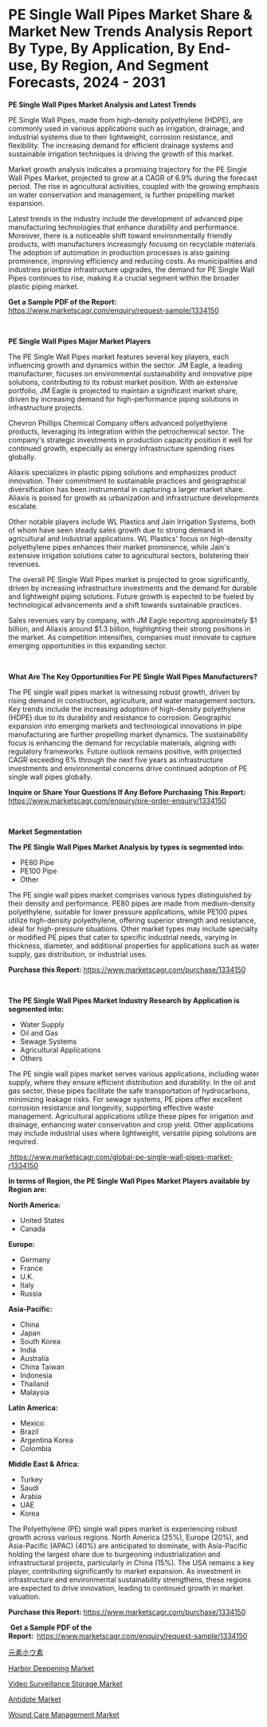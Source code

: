 <p><h1>PE Single Wall Pipes Market Share & Market New Trends Analysis Report By Type, By Application, By End-use, By Region, And Segment Forecasts, 2024 - 2031</h1></p><p><strong>PE Single Wall Pipes Market Analysis and Latest Trends</strong></p>
<p><p>PE Single Wall Pipes, made from high-density polyethylene (HDPE), are commonly used in various applications such as irrigation, drainage, and industrial systems due to their lightweight, corrosion resistance, and flexibility. The increasing demand for efficient drainage systems and sustainable irrigation techniques is driving the growth of this market. </p><p>Market growth analysis indicates a promising trajectory for the PE Single Wall Pipes Market, projected to grow at a CAGR of 6.9% during the forecast period. The rise in agricultural activities, coupled with the growing emphasis on water conservation and management, is further propelling market expansion. </p><p>Latest trends in the industry include the development of advanced pipe manufacturing technologies that enhance durability and performance. Moreover, there is a noticeable shift toward environmentally friendly products, with manufacturers increasingly focusing on recyclable materials. The adoption of automation in production processes is also gaining prominence, improving efficiency and reducing costs. As municipalities and industries prioritize infrastructure upgrades, the demand for PE Single Wall Pipes continues to rise, making it a crucial segment within the broader plastic piping market.</p></p>
<p><strong>Get a Sample PDF of the Report:&nbsp;</strong> <a href="https://www.marketscagr.com/enquiry/request-sample/1334150?utm_campaign=1197&utm_medium=2&utm_source=Github&utm_content=ia&utm_term=12122024&utm_id=pe-single-wall-pipes">https://www.marketscagr.com/enquiry/request-sample/1334150</a></p>
<p>&nbsp;</p>
<p><strong>PE Single Wall Pipes Major Market Players</strong></p>
<p><p>The PE Single Wall Pipes market features several key players, each influencing growth and dynamics within the sector. JM Eagle, a leading manufacturer, focuses on environmental sustainability and innovative pipe solutions, contributing to its robust market position. With an extensive portfolio, JM Eagle is projected to maintain a significant market share, driven by increasing demand for high-performance piping solutions in infrastructure projects.</p><p>Chevron Phillips Chemical Company offers advanced polyethylene products, leveraging its integration within the petrochemical sector. The company's strategic investments in production capacity position it well for continued growth, especially as energy infrastructure spending rises globally.</p><p>Aliaxis specializes in plastic piping solutions and emphasizes product innovation. Their commitment to sustainable practices and geographical diversification has been instrumental in capturing a larger market share. Aliaxis is poised for growth as urbanization and infrastructure developments escalate.</p><p>Other notable players include WL Plastics and Jain Irrigation Systems, both of whom have seen steady sales growth due to strong demand in agricultural and industrial applications. WL Plastics' focus on high-density polyethylene pipes enhances their market prominence, while Jain's extensive irrigation solutions cater to agricultural sectors, bolstering their revenues.</p><p>The overall PE Single Wall Pipes market is projected to grow significantly, driven by increasing infrastructure investments and the demand for durable and lightweight piping solutions. Future growth is expected to be fueled by technological advancements and a shift towards sustainable practices.</p><p>Sales revenues vary by company, with JM Eagle reporting approximately $1 billion, and Aliaxis around $1.3 billion, highlighting their strong positions in the market. As competition intensifies, companies must innovate to capture emerging opportunities in this expanding sector.</p></p>
<p>&nbsp;</p>
<p><strong>What Are The Key Opportunities For PE Single Wall Pipes Manufacturers?</strong></p>
<p><p>The PE single wall pipes market is witnessing robust growth, driven by rising demand in construction, agriculture, and water management sectors. Key trends include the increasing adoption of high-density polyethylene (HDPE) due to its durability and resistance to corrosion. Geographic expansion into emerging markets and technological innovations in pipe manufacturing are further propelling market dynamics. The sustainability focus is enhancing the demand for recyclable materials, aligning with regulatory frameworks. Future outlook remains positive, with projected CAGR exceeding 6% through the next five years as infrastructure investments and environmental concerns drive continued adoption of PE single wall pipes globally.</p></p>
<p><strong>Inquire or Share Your Questions If Any Before Purchasing This Report:</strong> <a href="https://www.marketscagr.com/enquiry/pre-order-enquiry/1334150?utm_campaign=1197&utm_medium=2&utm_source=Github&utm_content=ia&utm_term=12122024&utm_id=pe-single-wall-pipes">https://www.marketscagr.com/enquiry/pre-order-enquiry/1334150</a></p>
<p>&nbsp;</p>
<p><strong>Market Segmentation</strong></p>
<p><strong>The PE Single Wall Pipes Market Analysis by types is segmented into:</strong></p>
<p><ul><li>PE80 Pipe</li><li>PE100 Pipe</li><li>Other</li></ul></p>
<p><p>The PE single wall pipes market comprises various types distinguished by their density and performance. PE80 pipes are made from medium-density polyethylene, suitable for lower pressure applications, while PE100 pipes utilize high-density polyethylene, offering superior strength and resistance, ideal for high-pressure situations. Other market types may include specialty or modified PE pipes that cater to specific industrial needs, varying in thickness, diameter, and additional properties for applications such as water supply, gas distribution, or industrial uses.</p></p>
<p><strong>Purchase this Report:&nbsp;</strong><a href="https://www.marketscagr.com/purchase/1334150?utm_campaign=1197&utm_medium=2&utm_source=Github&utm_content=ia&utm_term=12122024&utm_id=pe-single-wall-pipes">https://www.marketscagr.com/purchase/1334150</a></p>
<p>&nbsp;</p>
<p><strong>The PE Single Wall Pipes Market Industry Research by Application is segmented into:</strong></p>
<p><ul><li>Water Supply</li><li>Oil and Gas</li><li>Sewage Systems</li><li>Agricultural Applications</li><li>Others</li></ul></p>
<p><p>The PE single wall pipes market serves various applications, including water supply, where they ensure efficient distribution and durability. In the oil and gas sector, these pipes facilitate the safe transportation of hydrocarbons, minimizing leakage risks. For sewage systems, PE pipes offer excellent corrosion resistance and longevity, supporting effective waste management. Agricultural applications utilize these pipes for irrigation and drainage, enhancing water conservation and crop yield. Other applications may include industrial uses where lightweight, versatile piping solutions are required.</p></p>
<p><a href="https://www.marketscagr.com/global-pe-single-wall-pipes-market-r1334150?utm_campaign=1197&utm_medium=2&utm_source=Github&utm_content=ia&utm_term=12122024&utm_id=pe-single-wall-pipes">&nbsp;https://www.marketscagr.com/global-pe-single-wall-pipes-market-r1334150</a></p>
<p><strong>In terms of Region, the PE Single Wall Pipes Market Players available by Region are:</strong></p>
<p>
    <p> <strong> North America: </strong>
        <ul>
            <li>United States</li>
            <li>Canada</li>
        </ul>
        </p> 
    <p> <strong> Europe: </strong>
        <ul>
            <li>Germany</li>
            <li>France</li>
            <li>U.K.</li>
            <li>Italy</li>
            <li>Russia</li>
        </ul>
        </p> 
    <p> <strong> Asia-Pacific: </strong>
        <ul>
            <li>China</li>
            <li>Japan</li>
            <li>South Korea</li>
            <li>India</li>
            <li>Australia</li>
            <li>China Taiwan</li>
            <li>Indonesia</li>
            <li>Thailand</li>
            <li>Malaysia</li>
        </ul>
        </p> 
    <p> <strong> Latin America: </strong>
        <ul>
            <li>Mexico</li>
            <li>Brazil</li>
            <li>Argentina Korea</li>
            <li>Colombia</li>
        </ul>
        </p> 
    <p> <strong> Middle East & Africa: </strong>
        <ul>
            <li>Turkey</li>
            <li>Saudi</li>
            <li>Arabia</li>
            <li>UAE</li>
            <li>Korea</li>
        </ul>
    </p>
    </p>
<p><p>The Polyethylene (PE) single wall pipes market is experiencing robust growth across various regions. North America (25%), Europe (20%), and Asia-Pacific (APAC) (40%) are anticipated to dominate, with Asia-Pacific holding the largest share due to burgeoning industrialization and infrastructural projects, particularly in China (15%). The USA remains a key player, contributing significantly to market expansion. As investment in infrastructure and environmental sustainability strengthens, these regions are expected to drive innovation, leading to continued growth in market valuation.</p></p>
<p><strong>Purchase this Report: </strong><a href="https://www.marketscagr.com/purchase/1334150?utm_campaign=1197&utm_medium=2&utm_source=Github&utm_content=ia&utm_term=12122024&utm_id=pe-single-wall-pipes">https://www.marketscagr.com/purchase/1334150</a></p>
<p>&nbsp;<strong>Get a Sample PDF of the Report:&nbsp;&nbsp;</strong><a href="https://www.marketscagr.com/enquiry/request-sample/1334150?utm_campaign=1197&utm_medium=2&utm_source=Github&utm_content=ia&utm_term=12122024&utm_id=pe-single-wall-pipes">https://www.marketscagr.com/enquiry/request-sample/1334150</a></p>
<p><strong></strong></p>
<p><p><a href="https://github.com/lababdou/Market-Research-Report-List-6/blob/main/968445527506.md?utm_campaign=1197&utm_medium=2&utm_source=Github&utm_content=ia&utm_term=12122024&utm_id=pe-single-wall-pipes">元素ホウ素</a></p><p><a href="https://www.linkedin.com/pulse/accelerated-growth-harbor-deepening-market-2024-2031-69-cagr-ygyuf?utm_campaign=1197&utm_medium=2&utm_source=Github&utm_content=ia&utm_term=12122024&utm_id=pe-single-wall-pipes">Harbor Deepening Market</a></p><p><a href="https://www.linkedin.com/pulse/navigating-video-surveillance-storage-market-size-using-131-ewyif?utm_campaign=1197&utm_medium=2&utm_source=Github&utm_content=ia&utm_term=12122024&utm_id=pe-single-wall-pipes">Video Surveillance Storage Market</a></p><p><a href="https://www.linkedin.com/pulse/antidote-market-development-top-players-projected-size-growth-sasjf?utm_campaign=1197&utm_medium=2&utm_source=Github&utm_content=ia&utm_term=12122024&utm_id=pe-single-wall-pipes">Antidote Market</a></p><p><a href="https://www.linkedin.com/pulse/detailed-analysis-size-wound-care-management-market-projected-ms4gf?utm_campaign=1197&utm_medium=2&utm_source=Github&utm_content=ia&utm_term=12122024&utm_id=pe-single-wall-pipes">Wound Care Management Market</a></p></p>